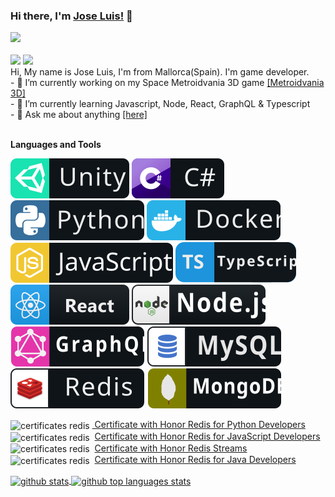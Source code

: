 ### Hi there, I'm [Jose Luis!](https://sosan.github.io/sosan/) 👋

<!-- 
My codesnadbox:
<a href="https://codesandbox.io/u/sosan">
  <img align="left" alt="Jose Luis | CodeSandbox" width="20px" src="https://raw.githubusercontent.com/sosan/sosan/master/assets/codesandbox.svg" />
</a> -->


<a href="https://twitter.com/joelwe34" target="_blank">
  <img height="35" src="https://img.shields.io/badge/-Twitter-1ca0f1?style=for-the-badge&labelColor=1ca0f1&logo=twitter&logoColor=white">
</a>
<br>
<br>
<img height="35" src="https://img.shields.io/github/followers/sosan?style=for-the-badge&logo=appveyor">
<img height="35" src="https://img.shields.io/github/stars/sosan?style=for-the-badge&logo=appveyor">

<br>
Hi, My name is Jose Luis, I'm from Mallorca(Spain). I'm game developer.<br>
- 🔭 I’m currently working on my Space Metroidvania 3D game <a href="https://github.com/sosan/spacemetroidvania3D">[Metroidvania 3D]</a><br>
- 🌱 I’m currently learning Javascript, Node, React, GraphQL & Typescript<br>
- 💬 Ask me about anything <a href="https://github.com/sosan/sosan/issues">[here]</a><br>
<br>

**Languages and Tools**

![UNITY](https://raw.githubusercontent.com/sosan/sosan/master/assets/unity.svg)
![C#](https://raw.githubusercontent.com/sosan/sosan/master/assets/csharp.svg)
![Python](https://raw.githubusercontent.com/sosan/sosan/master/assets/python.svg)
![Docker](https://raw.githubusercontent.com/sosan/sosan/master/assets/docker.svg)
![JS](https://raw.githubusercontent.com/sosan/sosan/master/assets/js.svg)
![Typescript](https://raw.githubusercontent.com/sosan/sosan/master/assets/typescript.svg)
![React](https://raw.githubusercontent.com/sosan/sosan/master/assets/react.svg)
![Nodejs](https://raw.githubusercontent.com/sosan/sosan/master/assets/nodejs.svg)
![Graphql](https://raw.githubusercontent.com/sosan/sosan/master/assets/graphql.svg)
![Mysql](https://raw.githubusercontent.com/sosan/sosan/master/assets/mysql.svg)
![Redis](https://raw.githubusercontent.com/sosan/sosan/master/assets/redis.svg)
![Mongodb](https://raw.githubusercontent.com/sosan/sosan/master/assets/mongodb.svg)


<img align="center" src="https://university.redislabs.com/static/certificates/images/ico-honor.png" height="20" alt="certificates redis" />&nbsp;<a href="https://university.redislabs.com/certificates/user/3498/course/course-v1:redislabs+RU102PY+2020_01" target="_blank">
Certificate with Honor Redis for Python Developers</a>
<br>
<img align="center" src="https://university.redislabs.com/static/certificates/images/ico-honor.png" height="20" alt="certificates redis" />&nbsp;
<a href="https://university.redislabs.com/certificates/user/3498/course/course-v1:redislabs+RU102JS+2020_04" target="_blank">
Certificate with Honor Redis for JavaScript Developers
</a>
<br>
<img align="center" src="https://university.redislabs.com/static/certificates/images/ico-honor.png" height="20" alt="certificates redis" />&nbsp;
<a href="https://university.redislabs.com/certificates/user/3498/course/course-v1:redislabs+RU202+2020_01" target="_blank">
Certificate with Honor Redis Streams
</a>
<br>
<img align="center" src="https://university.redislabs.com/static/certificates/images/ico-honor.png" height="20" alt="certificates redis" />&nbsp;
<a href="https://university.redislabs.com/certificates/user/3498/course/course-v1:redislabs+RU102J+2019_06" target="_blank">
Certificate with Honor Redis for Java Developers
</a>

<a href="https://github.com/sosan">
  <img align="center" src="https://github-readme-stats-flame.vercel.app/api?username=sosan&show_icons=true&theme=monokai" alt="github stats" />
</a>

<a href="https://github.com/sosan">
  <img align="center" src="https://github-readme-stats-flame.vercel.app/api/top-langs/?username=sosan&show_icons=true&theme=monokai" alt="github top languages stats" />
</a>




